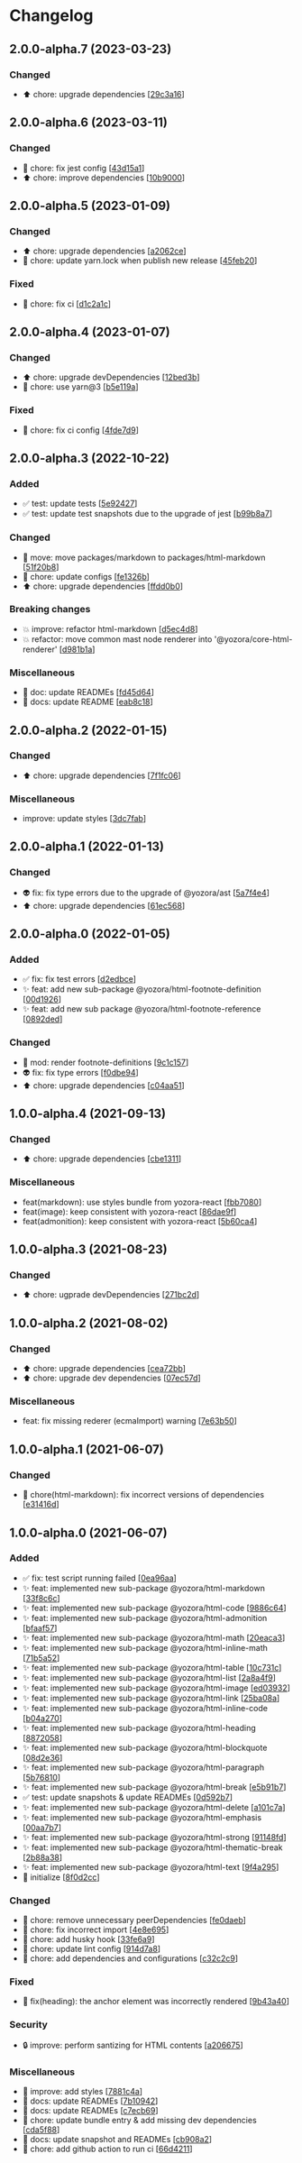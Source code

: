# Changelog

<a name="2.0.0-alpha.7"></a>
## 2.0.0-alpha.7 (2023-03-23)

### Changed

- ⬆️ chore: upgrade dependencies [[29c3a16](https://github.com/yozorajs/yozora-html/commit/29c3a1654da7a3a977f3d58b44eea39ed80ccaa6)]


<a name="2.0.0-alpha.6"></a>
## 2.0.0-alpha.6 (2023-03-11)

### Changed

- 🔧 chore: fix jest config [[43d15a1](https://github.com/yozorajs/yozora-html/commit/43d15a1d3575ce2c5cd6ad6b9aa0327c781af924)]
- ⬆️ chore: improve dependencies [[10b9000](https://github.com/yozorajs/yozora-html/commit/10b9000577be45d340a33c5cfb188e8c0e2bf7b0)]


<a name="2.0.0-alpha.5"></a>
## 2.0.0-alpha.5 (2023-01-09)

### Changed

- ⬆️ chore: upgrade dependencies [[a2062ce](https://github.com/yozorajs/yozora-html/commit/a2062ce80e9c28d6c516e57459647ff3312055a6)]
- 🔧 chore: update yarn.lock when publish new release [[45feb20](https://github.com/yozorajs/yozora-html/commit/45feb207133da6880dc57b9b855a0e7a72a096b9)]

### Fixed

- 💚 chore: fix ci [[d1c2a1c](https://github.com/yozorajs/yozora-html/commit/d1c2a1c2c3728da7a57743cfa71d55ab12b382ba)]


<a name="2.0.0-alpha.4"></a>
## 2.0.0-alpha.4 (2023-01-07)

### Changed

- ⬆️ chore: upgrade devDependencies [[12bed3b](https://github.com/yozorajs/yozora-html/commit/12bed3bef4ee799ca30bbd8f0c8d3d3683fe0795)]
- 🔧 chore: use yarn@3 [[b5e119a](https://github.com/yozorajs/yozora-html/commit/b5e119ad07d2a3d5e23651867cf54b4694f6cbd4)]

### Fixed

- 💚 chore: fix ci config [[4fde7d9](https://github.com/yozorajs/yozora-html/commit/4fde7d9a969d1c8d7066db41b8ee30c12f83d6b7)]


<a name="2.0.0-alpha.3"></a>
## 2.0.0-alpha.3 (2022-10-22)

### Added

- ✅ test: update tests [[5e92427](https://github.com/yozorajs/yozora-html/commit/5e92427133c0f26c074a797db694ad4e4459e31f)]
- ✅ test: update test snapshots due to the upgrade of jest [[b99b8a7](https://github.com/yozorajs/yozora-html/commit/b99b8a7ad0dce5c34bd2f6e948a6a14691f1e4eb)]

### Changed

- 🚚 move: move packages/markdown to packages/html-markdown [[51f20b8](https://github.com/yozorajs/yozora-html/commit/51f20b8f06116ff1b907b96744cfe837f1f02a42)]
- 🔧 chore: update configs [[fe1326b](https://github.com/yozorajs/yozora-html/commit/fe1326b8a16a22dd1bf1f310c2d0931ddd3e8335)]
- ⬆️ chore: upgrade dependencies [[ffdd0b0](https://github.com/yozorajs/yozora-html/commit/ffdd0b032564ac1f217971d1d311781aa61b33ac)]

### Breaking changes

- 💥 improve: refactor html-markdown [[d5ec4d8](https://github.com/yozorajs/yozora-html/commit/d5ec4d84042f5a036e5bd2c8eacafffc381fd83d)]
- 💥 refactor: move common mast node renderer into &#x27;@yozora/core-html-renderer&#x27; [[d981b1a](https://github.com/yozorajs/yozora-html/commit/d981b1a69f91e30352db60dadb4327366bf69ad4)]

### Miscellaneous

- 📝 doc: update READMEs [[fd45d64](https://github.com/yozorajs/yozora-html/commit/fd45d6457a7cbb64423c50e61f70037467bf34c9)]
- 📝 docs: update README [[eab8c18](https://github.com/yozorajs/yozora-html/commit/eab8c182e58e85082993acdc7f450f8334f13a46)]


<a name="2.0.0-alpha.2"></a>
## 2.0.0-alpha.2 (2022-01-15)

### Changed

- ⬆️ chore: upgrade dependencies [[7f1fc06](https://github.com/yozorajs/yozora-html/commit/7f1fc061fd5426cc7c7ef9f4c6fa46d288033a66)]

### Miscellaneous

-  improve: update styles [[3dc7fab](https://github.com/yozorajs/yozora-html/commit/3dc7faba52ed69ba31f9e7f6101e5c101eca3adf)]


<a name="2.0.0-alpha.1"></a>
## 2.0.0-alpha.1 (2022-01-13)

### Changed

- 👽 fix: fix type errors due to the upgrade of @yozora/ast [[5a7f4e4](https://github.com/yozorajs/yozora-html/commit/5a7f4e47a433384324ef84ed429ab54a4917e120)]
- ⬆️ chore: upgrade dependencies [[61ec568](https://github.com/yozorajs/yozora-html/commit/61ec56863b0ab0c8504e08cc279468f40391222b)]


<a name="2.0.0-alpha.0"></a>
## 2.0.0-alpha.0 (2022-01-05)

### Added

- ✅ fix: fix test errors [[d2edbce](https://github.com/yozorajs/yozora-html/commit/d2edbce5702f315f38851bc5c5bde83e6050cdc3)]
- ✨ feat: add new sub-package @yozora/html-footnote-definition [[00d1926](https://github.com/yozorajs/yozora-html/commit/00d1926f0e016006aa203ba97842e47d69fa60ef)]
- ✨ feat: add new sub package @yozora/html-footnote-reference [[0892ded](https://github.com/yozorajs/yozora-html/commit/0892ded1c828b821d859f2a6acb968649376bb57)]

### Changed

- 🎨 mod: render footnote-definitions [[9c1c157](https://github.com/yozorajs/yozora-html/commit/9c1c15775c005bd5573bd70a38e0a6c444131df0)]
- 👽 fix: fix type errors [[f0dbe94](https://github.com/yozorajs/yozora-html/commit/f0dbe94a9102196bc54a8b4ea49bda074bd9a724)]
- ⬆️ chore: upgrade dependencies [[c04aa51](https://github.com/yozorajs/yozora-html/commit/c04aa5161059fc227c735d92128707050bfe6321)]


<a name="1.0.0-alpha.4"></a>
## 1.0.0-alpha.4 (2021-09-13)

### Changed

- ⬆️ chore: upgrade dependencies [[cbe1311](https://github.com/yozorajs/yozora-html/commit/cbe1311c4dd8df22756f1412d8ee4459d2d8ee19)]

### Miscellaneous

-  feat(markdown): use styles bundle from yozora-react [[fbb7080](https://github.com/yozorajs/yozora-html/commit/fbb708060ec3bcd4ea49c607e7ad52f23b4fd1bb)]
-  feat(image): keep consistent with yozora-react [[86dae9f](https://github.com/yozorajs/yozora-html/commit/86dae9f8d80f473649090d9944f19fde9c3ba583)]
-  feat(admonition): keep consistent with yozora-react [[5b60ca4](https://github.com/yozorajs/yozora-html/commit/5b60ca46147062a0722d19d60c393171764a0544)]


<a name="1.0.0-alpha.3"></a>
## 1.0.0-alpha.3 (2021-08-23)

### Changed

- ⬆️ chore: ugprade devDependencies [[271bc2d](https://github.com/yozorajs/yozora-html/commit/271bc2d2017048661488414038f36f9ea4c2b932)]


<a name="1.0.0-alpha.2"></a>
## 1.0.0-alpha.2 (2021-08-02)

### Changed

- ⬆️ chore: upgrade dependencies [[cea72bb](https://github.com/yozorajs/yozora-html/commit/cea72bbeb603d2172b493a0319811cf3d990dc42)]
- ⬆️ chore: upgrade dev dependencies [[07ec57d](https://github.com/yozorajs/yozora-html/commit/07ec57d7fec0e127fe9e616c5151e36d02878978)]

### Miscellaneous

-  feat: fix missing rederer (ecmaImport) warning [[7e63b50](https://github.com/yozorajs/yozora-html/commit/7e63b50cc2dc0c650dadfeb77fa04b2c493b7232)]


<a name="1.0.0-alpha.1"></a>
## 1.0.0-alpha.1 (2021-06-07)

### Changed

- 🔧 chore(html-markdown): fix incorrect versions of dependencies [[e31416d](https://github.com/yozorajs/yozora-html/commit/e31416d8f09ccbf25f1f0d31f88066abf04f80c8)]


<a name="1.0.0-alpha.0"></a>
## 1.0.0-alpha.0 (2021-06-07)

### Added

- ✅ fix: test script running failed [[0ea96aa](https://github.com/yozorajs/yozora-html/commit/0ea96aa973f56cd14e7575fa8b1346fa8bed5668)]
- ✨ feat: implemented new sub-package @yozora/html-markdown [[33f8c6c](https://github.com/yozorajs/yozora-html/commit/33f8c6c27ccbd47f4f7c9d6398ed12b00e8992eb)]
- ✨ feat: implemented new sub-package @yozora/html-code [[9886c64](https://github.com/yozorajs/yozora-html/commit/9886c642a6672e3d43af876b074d7051071afc12)]
- ✨ feat: implemented new sub-package @yozora/html-admonition [[bfaaf57](https://github.com/yozorajs/yozora-html/commit/bfaaf579898b1af15328823d5658caacbb494ff6)]
- ✨ feat: implemented new sub-package @yozora/html-math [[20eaca3](https://github.com/yozorajs/yozora-html/commit/20eaca3b7bc3dbc152a5afa1e3473fd71c0507ba)]
- ✨ feat: implemented new sub-package @yozora/html-inline-math [[71b5a52](https://github.com/yozorajs/yozora-html/commit/71b5a524a2acbc1a2c113ecd5a00ce34f3772253)]
- ✨ feat: implemented new sub-package @yozora/html-table [[10c731c](https://github.com/yozorajs/yozora-html/commit/10c731c2f16363e48d850ccd532252c991481ef7)]
- ✨ feat: implemented new sub-package @yozora/html-list [[2a8a4f9](https://github.com/yozorajs/yozora-html/commit/2a8a4f9e48b150229461e41678a924af8953600c)]
- ✨ feat: implemented new sub-package @yozora/html-image [[ed03932](https://github.com/yozorajs/yozora-html/commit/ed03932222ab57aa09ad5267fde23a9f66516b52)]
- ✨ feat: implemented new sub-package @yozora/html-link [[25ba08a](https://github.com/yozorajs/yozora-html/commit/25ba08a2dda7b090facd5dfdfad784b909e7f014)]
- ✨ feat: implemented new sub-package @yozora/html-inline-code [[b04a270](https://github.com/yozorajs/yozora-html/commit/b04a2704f6b33bfbdfa0e16c172decd049e7090e)]
- ✨ feat: implemented new sub-package @yozora/html-heading [[8872058](https://github.com/yozorajs/yozora-html/commit/8872058663dea6b1d7e681ec1d48fa6e58d68f1f)]
- ✨ feat: implemented new sub-package @yozora/html-blockquote [[08d2e36](https://github.com/yozorajs/yozora-html/commit/08d2e3666849d3b28b3db5f6dac49abf2975ede5)]
- ✨ feat: implemented new sub-package @yozora/html-paragraph [[5b76810](https://github.com/yozorajs/yozora-html/commit/5b768109e2177f8b514c381c00344331aeb90241)]
- ✨ feat: implemented new sub-package @yozora/html-break [[e5b91b7](https://github.com/yozorajs/yozora-html/commit/e5b91b772e28cd22c3d0dc0e9b4ae53b363179e6)]
- ✅ test: update snapshots &amp; update READMEs [[0d592b7](https://github.com/yozorajs/yozora-html/commit/0d592b7152ea16db2358126e61671dea6ea628d1)]
- ✨ feat: implemented new sub-package @yozora/html-delete [[a101c7a](https://github.com/yozorajs/yozora-html/commit/a101c7aedd6cffbc3da7a998d1d1102d312f2545)]
- ✨ feat: implemented new sub-package @yozora/html-emphasis [[00aa7b7](https://github.com/yozorajs/yozora-html/commit/00aa7b7c4b87ffd14c1dc72c3f924f6740d54d7b)]
- ✨ feat: implemented new sub-package @yozora/html-strong [[91148fd](https://github.com/yozorajs/yozora-html/commit/91148fd3e95d89f3040cb5a97e8151a0ace87dce)]
- ✨ feat: implemented new sub-package @yozora/html-thematic-break [[2b88a38](https://github.com/yozorajs/yozora-html/commit/2b88a3808cde7323a2242b4c26a61b8987d1f14c)]
- ✨ feat: implemented new sub-package @yozora/html-text [[9f4a295](https://github.com/yozorajs/yozora-html/commit/9f4a295e690354614d1b755086a8e1bb6c20dd1d)]
- 🎉 initialize [[8f0d2cc](https://github.com/yozorajs/yozora-html/commit/8f0d2ccaf548e034fa198124ab599dd63fa3e038)]

### Changed

- 🔧 chore: remove unnecessary peerDependencies [[fe0daeb](https://github.com/yozorajs/yozora-html/commit/fe0daeb2992dd78d3d9194546ac8fc6d4c16b8e3)]
- 🔧 chore: fix incorrect import [[4e8e695](https://github.com/yozorajs/yozora-html/commit/4e8e695d3319dcef07df4648cb0ab084d80b7b4e)]
- 🔧 chore: add husky hook [[33fe6a9](https://github.com/yozorajs/yozora-html/commit/33fe6a93d9267f6a7c2e7bce8cf880e69606c1fe)]
- 🔧 chore: update lint config [[914d7a8](https://github.com/yozorajs/yozora-html/commit/914d7a8e56b6856bf136f080026e5047851e166d)]
- 🔧 chore: add dependencies and configurations [[c32c2c9](https://github.com/yozorajs/yozora-html/commit/c32c2c9a37d3349f7e0a83694e3cc56f24a93ad2)]

### Fixed

- 🐛 fix(heading): the anchor element was incorrectly rendered [[9b43a40](https://github.com/yozorajs/yozora-html/commit/9b43a408ea8a0c2bf01480e337a3cd6da3316ee4)]

### Security

- 🔒 improve: perform santizing for HTML contents [[a206675](https://github.com/yozorajs/yozora-html/commit/a206675adcd2f0bdecf358c2dffa7603481aa172)]

### Miscellaneous

- 🚧 improve: add styles [[7881c4a](https://github.com/yozorajs/yozora-html/commit/7881c4ab3a3c2851c7f4ffa996062fe8da1039e4)]
- 📝 docs: update READMEs [[7b10942](https://github.com/yozorajs/yozora-html/commit/7b1094202507a540bdf9b21edd7a8b4745fd109d)]
- 📝 docs: update READMEs [[c7ecb69](https://github.com/yozorajs/yozora-html/commit/c7ecb6984eee7956d315ca8e0ce0fe614da5d3e6)]
- 🔨 chore: update bundle entry &amp; add missing dev dependencies [[cda5f88](https://github.com/yozorajs/yozora-html/commit/cda5f88b3a07e0b8114aa58caa3567e5ca541f81)]
- 📝 docs: update snapshot and READMEs [[cb908a2](https://github.com/yozorajs/yozora-html/commit/cb908a20e7b8d8709263baf176317ad440c73318)]
- 🔨 chore: add github action to run ci [[66d4211](https://github.com/yozorajs/yozora-html/commit/66d4211bf3d000a1dcd6c0c92e4e64fe532e5542)]
